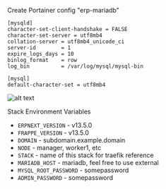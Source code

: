 Create Portainer config "erp-mariadb"

```
[mysqld]
character-set-client-handshake = FALSE
character-set-server = utf8mb4
collation-server = utf8mb4_unicode_ci
server-id        = 1
expire_logs_days = 10
binlog_format    = row
log_bin          = /var/log/mysql/mysql-bin
 
[mysql]
default-character-set = utf8mb4
```

![alt text](https://raw.githubusercontent.com/suodrazah/docker_swarm/main/_images/deploy_config.png)

Stack Environment Variables

- `ERPNEXT_VERSION` - v13.5.0
- `FRAPPE_VERSION` - v13.5.0
- `DOMAIN` - subdomain.example.domain
- `NODE` - manager, worker1, etc
- `STACK` - name of this stack for traefik reference
- `MARIADB_HOST` - mariadb, feel free to use external
- `MYSQL_ROOT_PASSWORD` - somepassword
- `ADMIN_PASSWORD` - somepassword
